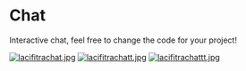 
# Chat
Interactive chat, feel free to change the code for your project!


[![lacifitrachat.jpg](https://s26.postimg.org/7zfu5p7nd/lacifitrachat.jpg)](https://postimg.org/image/432i9pmnp/)
[![lacifitrachatt.jpg](https://s26.postimg.org/ps1edkovt/lacifitrachatt.jpg)](https://postimg.org/image/6my53ta7p/)
[![lacifitrachattt.jpg](https://s26.postimg.org/vhhmxvv21/lacifitrachattt.jpg)](https://postimg.org/image/ybksbbx85/)
